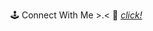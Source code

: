 🕹 Connect With Me >⁠.⁠< 🔌 <a href="https://flux10n.github.io/" target="__blank" alt="My Website">*click!*</a>

